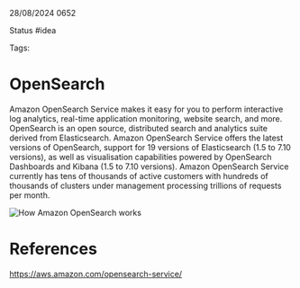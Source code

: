 28/08/2024 0652

Status #idea

Tags:

# OpenSearch

Amazon OpenSearch Service makes it easy for you to perform interactive log analytics, real-time application monitoring, website search, and more. OpenSearch is an open source, distributed search and analytics suite derived from Elasticsearch. Amazon OpenSearch Service offers the latest versions of OpenSearch, support for 19 versions of Elasticsearch (1.5 to 7.10 versions), as well as visualisation capabilities powered by OpenSearch Dashboards and Kibana (1.5 to 7.10 versions). Amazon OpenSearch Service currently has tens of thousands of active customers with hundreds of thousands of clusters under management processing trillions of requests per month.  

![How Amazon OpenSearch works](https://d1.awsstatic.com/product-marketing/Elasticsearch/product-page-diagram_Amazon-OpenSearch-Service_HIW%402x.f20d73b8aa110b5fb6ca1d9ebb439066a5e31ef5.png "How Amazon OpenSearch works")
# References

https://aws.amazon.com/opensearch-service/